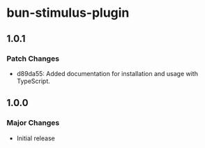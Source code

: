 # bun-stimulus-plugin

## 1.0.1

### Patch Changes

-   d89da55: Added documentation for installation and usage with TypeScript.

## 1.0.0

### Major Changes

-   Initial release
